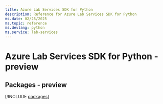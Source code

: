 ```yaml
---
title: Azure Lab Services SDK for Python
description: Reference for Azure Lab Services SDK for Python
ms.date: 02/25/2025
ms.topic: reference
ms.devlang: python
ms.service: lab-services
---
```

# Azure Lab Services SDK for Python - preview
## Packages - preview
[!INCLUDE [packages](lab-services-index.md)]